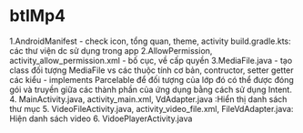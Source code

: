# btlMp4
1.AndroidManifest - check icon, tổng quan, theme, activity 
	build.gradle.kts: các thư viện dc sử dụng trong app
2.AllowPermission, activity_allow_permission.xml - bố cục, về cấp quyền 
3.MediaFile.java 
	- tạo class đối tượng MediaFile vs các thuộc tính cơ bản, contructor, setter getter các kiểu 
	- implements Parcelable để đối tượng của lớp đó có thể được đóng gói và truyền giữa các thành phần của ứng dụng bằng cách sử dụng Intent.
4. MainActivity.java, activity_main.xml, VdAdapter.java :Hiển thị danh sách thư mục
5. VideoFileActivity.java, activity_video_file.xml, FileVdAdapter.java: Hiện danh sách video 
6. VidoePlayerActivity.java 
